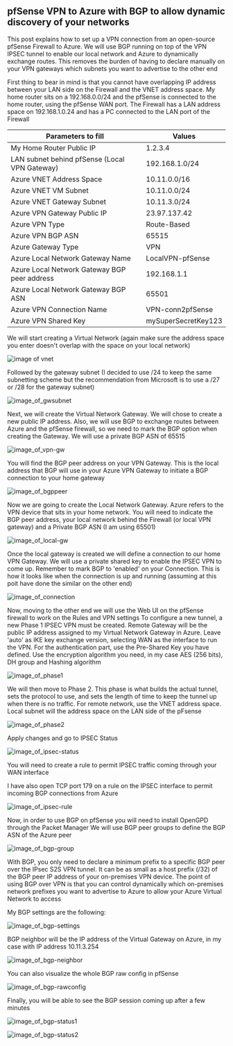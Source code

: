 ## pfSense VPN to Azure with BGP to allow dynamic discovery of your networks

This post explains how to set up a VPN connection from an open-source pfSense Firewall to Azure. We will use BGP running on top of the VPN IPSEC tunnel to enable our local network and Azure to dynamically exchange routes. This removes the burden of having to declare manually on your VPN gateways which subnets you want to advertise to the other end

First thing to bear in mind is that you cannot have overlapping IP address between your LAN side on the Firewall and the VNET address space. My home router sits on a 192.168.0.0/24 and the pfSense is connected to the home router, using the pfSense WAN port. The Firewall has a LAN address space on 192.168.1.0.24 and has a PC connected to the LAN port of the Firewall

| Parameters to fill  | Values |
| --- | --- | 
| My Home Router Public IP  | 1.2.3.4 |
| LAN subnet behind pfSense (Local VPN Gateway) | 192.168.1.0/24 |
| Azure VNET Address Space  | 10.11.0.0/16  |
| Azure VNET VM Subnet  | 10.11.0.0/24  |
| Azure VNET Gateway Subnet   | 10.11.3.0/24  |
| Azure VPN Gateway Public IP  |  23.97.137.42 |
| Azure VPN Type  | Route-Based |
| Azure VPN BGP ASN  | 65515 |
| Azure Gateway Type  | VPN |
| Azure Local Network Gateway Name  | LocalVPN-pfSense  |
| Azure Local Network Gateway BGP peer address  | 192.168.1.1  |
| Azure Local Network Gateway BGP ASN| 65501 |
| Azure VPN Connection Name  | VPN-conn2pfSense  |
| Azure VPN Shared Key  | mySuperSecretKey123 |

We will start creating a Virtual Network (again make sure the address space you enter doesn't overlap with the space on your local network)

![image of vnet](/images/vnet-azure.PNG)

Followed by the gateway subnet (I decided to use /24 to keep the same subnetting scheme but the recommendation from Microsoft is to use a /27 or /28 for the gateway subnet)

![image_of_gwsubnet](/images/gw-subnet.PNG)

Next, we will create the Virtual Network Gateway. We will chose to create a new public IP address. Also, we will use BGP to exchange routes between Azure and the pfSense firewall, so we need to mark the BGP option when creating the Gateway. We will use a private BGP ASN of 65515

![image_of_vpn-gw](/images/vpn-gw.PNG)

You will find the BGP peer address on your VPN Gateway. This is the local address that BGP will use in your Azure VPN Gateway to initiate a BGP connection to your home gateway

![image_of_bgppeer](/images/bgp-peer.PNG)

Now we are going to create the Local Network Gateway. Azure refers to the VPN device that sits in your home network. You will need to indicate the BGP peer address, your local network behind the Firewall (or local VPN gateway) and a Private BGP ASN (I am using 65501)

![image_of_local-gw](/images/local-gw.PNG)

Once the local gateway is created we will define a connection to our home VPN Gateway. We will use a private shared key to enable the IPSEC VPN to come up. Remember to mark BGP to 'enabled' on your Connection. This is how it looks like when the connection is up and running (assuming at this poit have done the similar on the other end)

![image_of_connection](/images/connection.PNG)

Now, moving to the other end we will use the Web UI on the pfSense firewall to work on the Rules and VPN settings
To configure a new tunnel, a new Phase 1 IPSEC VPN must be created. Remote Gateway will be the public IP address assigned to my Virtual Network Gateway in Azure. Leave 'auto' as IKE key exchange version, selecting WAN as the interface to run the VPN. For the authentication part, use the Pre-Shared Key you have defined. Use the encryption algorithm you need, in my case AES (256 bits), DH group and Hashing algorithm

![image_of_phase1](/images/phase1.png)

We will then move to Phase 2. This phase is what builds the actual tunnel, sets the protocol to use, and sets the length of time to keep the tunnel up when there is no traffic. For remote network, use the VNET address space. Local subnet will the address space on the LAN side of the pFsense

![image_of_phase2](/images/phase2.PNG)

Apply changes and go to IPSEC Status 

![image_of_ipsec-status](/images/ipsec-status.PNG)

You will need to create a rule to permit IPSEC traffic coming through your WAN interface

I have also open TCP port 179 on a rule on the IPSEC interface to permit incoming BGP connections from Azure

![image_of_ipsec-rule](/images/ipsec-rule.PNG)

Now, in order to use BGP on pfSense you will need to install OpenGPD through the Packet Manager
We will use BGP peer groups to define the BGP ASN of the Azure peer

![image_of_bgp-group](/images/bgp-group.PNG)

With BGP, you only need to declare a minimum prefix to a specific BGP peer over the IPsec S2S VPN tunnel. It can be as small as a host prefix (/32) of the BGP peer IP address of your on-premises VPN device. The point of using BGP over VPN is that you can control dynamically which on-premises network prefixes you want to advertise to Azure to allow your Azure Virtual Network to access

My BGP settings are the following:

![image_of_bgp-settings](/images/bgp-settings.PNG)

BGP neighbor will be the IP address of the Virtual Gateway on Azure, in my case with IP address 10.11.3.254

![image_of_bgp-neighbor](/images/bgp-neighbor.PNG)

You can also visualize the whole BGP raw config in pfSense

![image_of_bgp-rawconfig](/images/bgp-rawconfig.PNG)

Finally, you will be able to see the BGP session coming up after a few minutes

![image_of_bgp-status1](/images/bgp-status1.PNG)

![image_of_bgp-status2](/images/bgp-status2.PNG)

